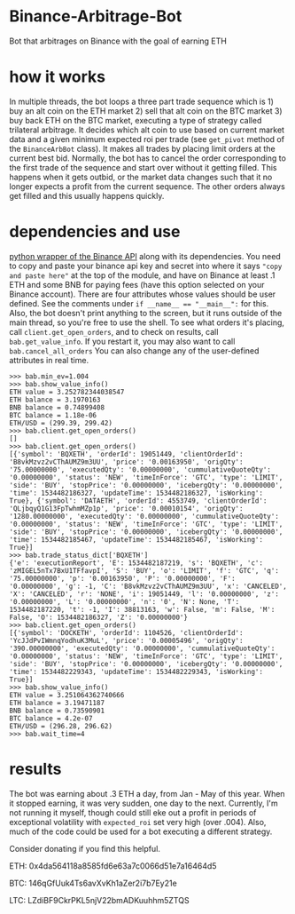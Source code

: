 # Binance-Arbitrage-Bot

Bot that arbitrages on Binance with the goal of earning ETH 

# how it works

In multiple threads, the bot loops a three part trade sequence which is 1) buy an alt coin on the ETH market 2) sell that alt coin on the BTC market 3) buy back ETH on the BTC market, executing a type of strategy called trilateral arbitrage. It decides which alt coin to use based on current market data and a given minimum expected roi per trade (see `get_pivot` method of the `BinanceArbBot` class). It makes all trades by placing limit orders at the current best bid. Normally, the bot has to cancel the order corresponding to the first trade of the sequence and start over without it getting filled. This happens when it gets outbid, or the market data changes such that it no longer expects a profit from the current sequence. The other orders always get filled and this usually happens quickly.

# dependencies and use

[python wrapper of the Binance API](https://github.com/sammchardy/python-binance) along with its dependencies. 
You need to copy and paste your binance api key and secret into where it says `"copy and paste here"` at the top of the module, and have on Binance at least .1 ETH and some BNB for paying fees (have this option selected on your Binance account). There are four attributes whose values should be user defined. See the comments under `if __name__ == "__main__":` for this. Also, the bot doesn't print anything to the screen, but it runs outside of the main thread, so you're free to use the shell. To see what orders it's placing, call `client.get_open_orders`, and to check on results, call `bab.get_value_info`. If you restart it, you may also want to call `bab.cancel_all_orders` You can also change any of the user-defined attributes in real time.

```
>>> bab.min_ev=1.004
>>> bab.show_value_info()
ETH value = 3.252782344038547
ETH balance = 3.1970163
BNB balance = 0.74899408
BTC balance = 1.18e-06
ETH/USD = (299.39, 299.42)
>>> bab.client.get_open_orders()
[]
>>> bab.client.get_open_orders()
[{'symbol': 'BQXETH', 'orderId': 19051449, 'clientOrderId': 'B8vkMzvz2vCThAUMZ9m3UU', 'price': '0.00163950', 'origQty': '75.00000000', 'executedQty': '0.00000000', 'cummulativeQuoteQty': '0.00000000', 'status': 'NEW', 'timeInForce': 'GTC', 'type': 'LIMIT', 'side': 'BUY', 'stopPrice': '0.00000000', 'icebergQty': '0.00000000', 'time': 1534482186327, 'updateTime': 1534482186327, 'isWorking': True}, {'symbol': 'DATAETH', 'orderId': 4553749, 'clientOrderId': 'QLjbqyQ1G13FpTwhmMZp1p', 'price': '0.00010154', 'origQty': '1280.00000000', 'executedQty': '0.00000000', 'cummulativeQuoteQty': '0.00000000', 'status': 'NEW', 'timeInForce': 'GTC', 'type': 'LIMIT', 'side': 'BUY', 'stopPrice': '0.00000000', 'icebergQty': '0.00000000', 'time': 1534482185467, 'updateTime': 1534482185467, 'isWorking': True}]
>>> bab.trade_status_dict['BQXETH']
{'e': 'executionReport', 'E': 1534482187219, 's': 'BQXETH', 'c': 'zMIGEL5nTx7BxU1TFfavpI', 'S': 'BUY', 'o': 'LIMIT', 'f': 'GTC', 'q': '75.00000000', 'p': '0.00163950', 'P': '0.00000000', 'F': '0.00000000', 'g': -1, 'C': 'B8vkMzvz2vCThAUMZ9m3UU', 'x': 'CANCELED', 'X': 'CANCELED', 'r': 'NONE', 'i': 19051449, 'l': '0.00000000', 'z': '0.00000000', 'L': '0.00000000', 'n': '0', 'N': None, 'T': 1534482187220, 't': -1, 'I': 38813163, 'w': False, 'm': False, 'M': False, 'O': 1534482186327, 'Z': '0.00000000'}
>>> bab.client.get_open_orders()
[{'symbol': 'DOCKETH', 'orderId': 1104526, 'clientOrderId': 'YcJJdPvIWmnqYodhuK3MuL', 'price': '0.00005496', 'origQty': '390.00000000', 'executedQty': '0.00000000', 'cummulativeQuoteQty': '0.00000000', 'status': 'NEW', 'timeInForce': 'GTC', 'type': 'LIMIT', 'side': 'BUY', 'stopPrice': '0.00000000', 'icebergQty': '0.00000000', 'time': 1534482229343, 'updateTime': 1534482229343, 'isWorking': True}]
>>> bab.show_value_info()
ETH value = 3.251064362740666
ETH balance = 3.19471187
BNB balance = 0.73590901
BTC balance = 4.2e-07
ETH/USD = (296.28, 296.62)
>>> bab.wait_time=4
```

# results

The bot was earning about .3 ETH a day, from Jan - May of this year. When it stopped earning, it was very sudden, one day to the next. Currently, I'm not running it myself, though could still eke out a profit in periods of exceptional volatility with `expected_roi` set very high (over .004). Also, much of the code could be used for a bot executing a different strategy. 

Consider donating if you find this helpful. 

ETH: 0x4da564118a8585fd6e63a7c0066d51e7a16464d5

BTC: 146qGfUuk4Ts6avXvKh1aZer2i7b7Ey21e

LTC: LZdiBF9CkrPKL5njV22bmADKuuhhm5ZTQS
